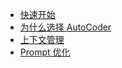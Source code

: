 * [快速开始](/)
* [为什么选择 AutoCoder](why-autocoder.md)
* [上下文管理](context-management.md)
* [Prompt 优化](prompt-forge.md) 
